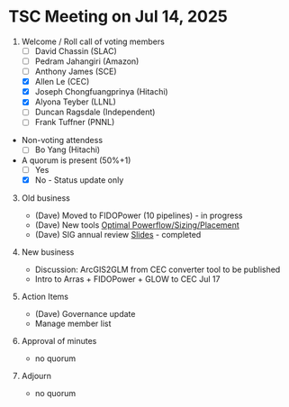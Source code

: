 # TSC Meeting on Jul 14, 2025

1. Welcome / Roll call of voting members
   - [ ] David Chassin (SLAC)
   - [ ] Pedram Jahangiri (Amazon)
   - [ ] Anthony James (SCE)
   - [x] Allen Le (CEC)
   - [x] Joseph Chongfuangprinya (Hitachi)
   - [x] Alyona Teyber (LLNL)
   - [ ] Duncan Ragsdale (Independent)
   - [ ] Frank Tuffner (PNNL)

 * Non-voting attendess
   - [ ] Bo Yang (Hitachi)
   
 * A quorum is present (50%+1)
     - [ ] Yes
     - [x] No - Status update only
    
3. Old business
   * (Dave) Moved to FIDOPower (10 pipelines) - in progress
   * (Dave) New tools [Optimal Powerflow/Sizing/Placement](https://marimo.io/p/@lfenergy-fidopower/optimal-sizing-placement?show-code=false)
   * (Dave) SIG annual review [Slides](https://docs.google.com/presentation/d/1VisjqFz8txybyUsa6M1E2T87pLrnxUmT/edit?slide=id.p1#slide=id.p1) - completed
    
4. New business
   * Discussion: ArcGIS2GLM from CEC converter tool to be published
   * Intro to Arras + FIDOPower + GLOW to CEC Jul 17
  
5. Action Items
   * (Dave) Governance update
   * Manage member list

4. Approval of minutes
   - no quorum

5. Adjourn
   - no quorum
